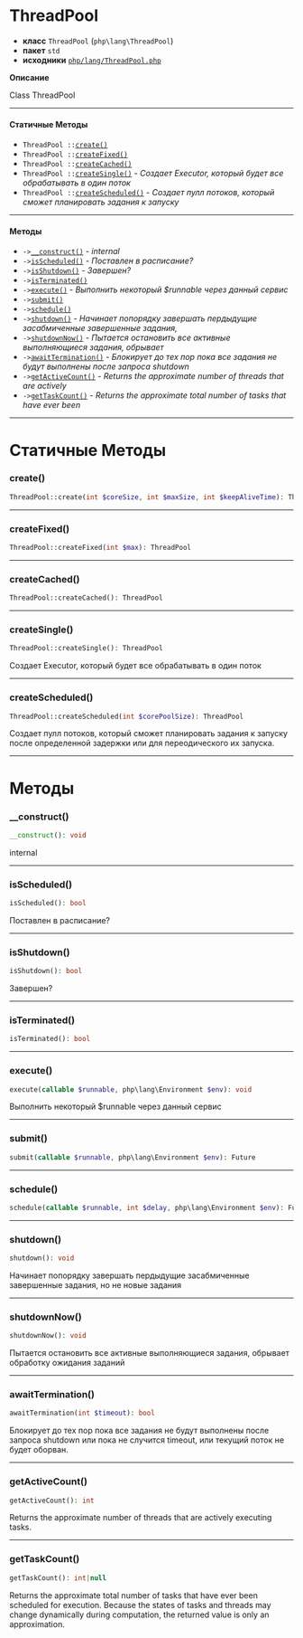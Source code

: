 # ThreadPool

- **класс** `ThreadPool` (`php\lang\ThreadPool`)
- **пакет** `std`
- **исходники** [`php/lang/ThreadPool.php`](./src/main/resources/JPHP-INF/sdk/php/lang/ThreadPool.php)

**Описание**

Class ThreadPool

---

#### Статичные Методы

- `ThreadPool ::`[`create()`](#method-create)
- `ThreadPool ::`[`createFixed()`](#method-createfixed)
- `ThreadPool ::`[`createCached()`](#method-createcached)
- `ThreadPool ::`[`createSingle()`](#method-createsingle) - _Создает Executor, который будет все обрабатывать в один поток_
- `ThreadPool ::`[`createScheduled()`](#method-createscheduled) - _Создает пулл потоков, который сможет планировать задания к запуску_

---

#### Методы

- `->`[`__construct()`](#method-__construct) - _internal_
- `->`[`isScheduled()`](#method-isscheduled) - _Поставлен в расписание?_
- `->`[`isShutdown()`](#method-isshutdown) - _Завершен?_
- `->`[`isTerminated()`](#method-isterminated)
- `->`[`execute()`](#method-execute) - _Выполнить некоторый $runnable через данный сервис_
- `->`[`submit()`](#method-submit)
- `->`[`schedule()`](#method-schedule)
- `->`[`shutdown()`](#method-shutdown) - _Начинает попорядку завершать пердыдущие засабмиченные завершенные задания,_
- `->`[`shutdownNow()`](#method-shutdownnow) - _Пытается остановить все активные выполняющиеся задания, обрывает_
- `->`[`awaitTermination()`](#method-awaittermination) - _Блокирует до тех пор пока все задания не будут выполнены после запроса shutdown_
- `->`[`getActiveCount()`](#method-getactivecount) - _Returns the approximate number of threads that are actively_
- `->`[`getTaskCount()`](#method-gettaskcount) - _Returns the approximate total number of tasks that have ever been_

---
# Статичные Методы

<a name="method-create"></a>

### create()
```php
ThreadPool::create(int $coreSize, int $maxSize, int $keepAliveTime): ThreadPool
```

---

<a name="method-createfixed"></a>

### createFixed()
```php
ThreadPool::createFixed(int $max): ThreadPool
```

---

<a name="method-createcached"></a>

### createCached()
```php
ThreadPool::createCached(): ThreadPool
```

---

<a name="method-createsingle"></a>

### createSingle()
```php
ThreadPool::createSingle(): ThreadPool
```
Создает Executor, который будет все обрабатывать в один поток

---

<a name="method-createscheduled"></a>

### createScheduled()
```php
ThreadPool::createScheduled(int $corePoolSize): ThreadPool
```
Создает пулл потоков, который сможет планировать задания к запуску
после определенной задержки или для переодического их запуска.

---
# Методы

<a name="method-__construct"></a>

### __construct()
```php
__construct(): void
```
internal

---

<a name="method-isscheduled"></a>

### isScheduled()
```php
isScheduled(): bool
```
Поставлен в расписание?

---

<a name="method-isshutdown"></a>

### isShutdown()
```php
isShutdown(): bool
```
Завершен?

---

<a name="method-isterminated"></a>

### isTerminated()
```php
isTerminated(): bool
```

---

<a name="method-execute"></a>

### execute()
```php
execute(callable $runnable, php\lang\Environment $env): void
```
Выполнить некоторый $runnable через данный сервис

---

<a name="method-submit"></a>

### submit()
```php
submit(callable $runnable, php\lang\Environment $env): Future
```

---

<a name="method-schedule"></a>

### schedule()
```php
schedule(callable $runnable, int $delay, php\lang\Environment $env): Future
```

---

<a name="method-shutdown"></a>

### shutdown()
```php
shutdown(): void
```
Начинает попорядку завершать пердыдущие засабмиченные завершенные задания,
но не новые задания

---

<a name="method-shutdownnow"></a>

### shutdownNow()
```php
shutdownNow(): void
```
Пытается остановить все активные выполняющиеся задания, обрывает
обработку ожидания заданий

---

<a name="method-awaittermination"></a>

### awaitTermination()
```php
awaitTermination(int $timeout): bool
```
Блокирует до тех пор пока все задания не будут выполнены после запроса shutdown
или пока не случится timeout, или текущий поток не будет оборван.

---

<a name="method-getactivecount"></a>

### getActiveCount()
```php
getActiveCount(): int
```
Returns the approximate number of threads that are actively
executing tasks.

---

<a name="method-gettaskcount"></a>

### getTaskCount()
```php
getTaskCount(): int|null
```
Returns the approximate total number of tasks that have ever been
scheduled for execution. Because the states of tasks and
threads may change dynamically during computation, the returned
value is only an approximation.